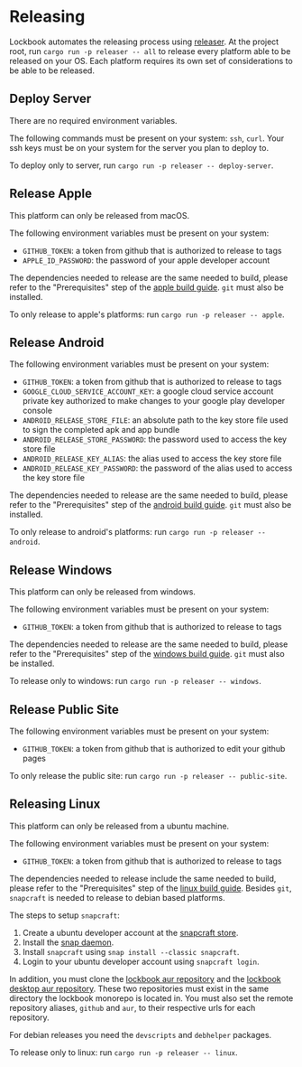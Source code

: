 # Releasing

Lockbook automates the releasing process using [releaser](../../utils/releaser). At the project root, run `cargo run -p releaser -- all` to release every platform able to be released on your OS. Each platform requires its own set of considerations to be able to be released.

## Deploy Server

There are no required environment variables. 

The following commands must be present on your system: `ssh`, `curl`. Your ssh keys must be on your system for the server you plan to deploy to. 

To deploy only to server, run `cargo run -p releaser -- deploy-server`.

## Release Apple

This platform can only be released from macOS.

The following environment variables must be present on your system:
- `GITHUB_TOKEN`: a token from github that is authorized to release to tags
- `APPLE_ID_PASSWORD`: the password of your apple developer account

The dependencies needed to release are the same needed to build, please refer to the "Prerequisites" step of the [apple build guide](build/apple.md). `git` must also be installed.

To only release to apple's platforms: run `cargo run -p releaser -- apple`.

## Release Android

The following environment variables must be present on your system:
- `GITHUB_TOKEN`: a token from github that is authorized to release to tags
- `GOOGLE_CLOUD_SERVICE_ACCOUNT_KEY`: a google cloud service account private key authorized to make changes to your google play developer console 
- `ANDROID_RELEASE_STORE_FILE`: an absolute path to the key store file used to sign the completed apk and app bundle
- `ANDROID_RELEASE_STORE_PASSWORD`: the password used to access the key store file
- `ANDROID_RELEASE_KEY_ALIAS`: the alias used to access the key store file
- `ANDROID_RELEASE_KEY_PASSWORD`: the password of the alias used to access the key store file

The dependencies needed to release are the same needed to build, please refer to the "Prerequisites" step of the [android build guide](build/android.md). `git` must also be installed.

To only release to android's platforms: run `cargo run -p releaser -- android`.

## Release Windows

This platform can only be released from windows.

The following environment variables must be present on your system:
- `GITHUB_TOKEN`: a token from github that is authorized to release to tags

The dependencies needed to release are the same needed to build, please refer to the "Prerequisites" step of the [windows build guide](build/windows.md). `git` must also be installed.

To release only to windows: run `cargo run -p releaser -- windows`.

## Release Public Site

The following environment variables must be present on your system:
- `GITHUB_TOKEN`: a token from github that is authorized to edit your github pages

To only release the public site: run `cargo run -p releaser -- public-site`.

## Releasing Linux

This platform can only be released from a ubuntu machine.

The following environment variables must be present on your system:
- `GITHUB_TOKEN`: a token from github that is authorized to release to tags

The dependencies needed to release include the same needed to build, please refer to the "Prerequisites" step of the [linux build guide](build/linux.md). Besides `git`, `snapcraft` is needed to release to debian based platforms.

The steps to setup `snapcraft`:
1. Create a ubuntu developer account at the [snapcraft store](https://snapcraft.io).
2. Install the [snap daemon](https://snapcraft.io/docs/installing-snapd).
3. Install `snapcraft` using `snap install --classic snapcraft`.
4. Login to your ubuntu developer account using `snapcraft login`.

In addition, you must clone the [lockbook aur repository](https://github.com/lockbook/aur-lockbook) and the [lockbook desktop aur repository](https://github.com/lockbook/aur-lockbook-desktop). These two repositories must exist in the same directory the lockbook monorepo is located in. You must also set the remote repository aliases, `github` and `aur`, to their respective urls for each repository. 

For debian releases you need the `devscripts` and `debhelper` packages.

To release only to linux: run `cargo run -p releaser -- linux`.
